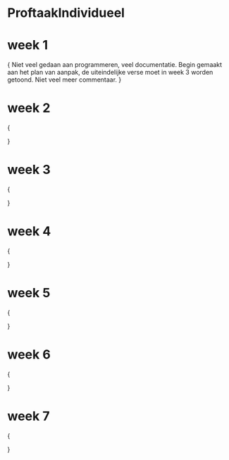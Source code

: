 # ProftaakIndividueel

# week 1
{
    Niet veel gedaan aan programmeren, veel documentatie. Begin gemaakt aan het plan van aanpak, de uiteindelijke verse moet in week 3 worden getoond. Niet veel meer commentaar.
}
# week 2
{

}
# week 3
{

}
# week 4
{

}
# week 5
{

}
# week 6
{

}
# week 7
{

}